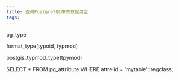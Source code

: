 ```yaml
---
title: 查询PostgreSQL中的数据类型
tags:
---
```



pg_type

format_type(typoid, typmod)

postgis_typmod_type(tpymod)

SELECT * FROM pg_attribute WHERE attrelid = 'mytable'::regclass;